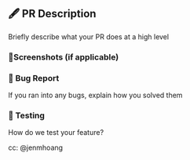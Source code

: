 ## 🖋 PR Description

Briefly describe what your PR does at a high level

### 🤳Screenshots (if applicable)

### 🐞 Bug Report

If you ran into any bugs, explain how you solved them

### 🧪 Testing

How do we test your feature?


cc: @jenmhoang
